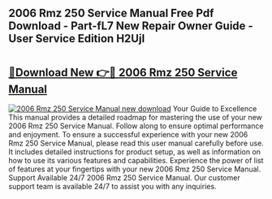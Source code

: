 ## 2006 Rmz 250 Service Manual Free Pdf Download - Part-fL7 New Repair Owner Guide - User Service Edition H2UjI

# <h2><a href="http://bc11712.oget.top/?id=2006+Rmz+250+Service+Manual">🔗Download New 👉🔴 2006 Rmz 250 Service Manual</a></h2>

[![2006 Rmz 250 Service Manual new download](https://i.imgur.com/5g1atiW.png)](http://bc11712.oget.top/?id=2006+Rmz+250+Service+Manual)
Your Guide to Excellence This manual provides a detailed roadmap for mastering the use of your new 2006 Rmz 250 Service Manual. Follow along to ensure optimal performance and enjoyment. To ensure a successful experience with your new 2006 Rmz 250 Service Manual, please read this user manual carefully before use. It includes detailed instructions for product setup, as well as information on how to use its various features and capabilities. Experience the power of list of features at your fingertips with your new 2006 Rmz 250 Service Manual. Support Available 24/7 2006 Rmz 250 Service Manual. Our customer support team is available 24/7 to assist you with any inquiries.
